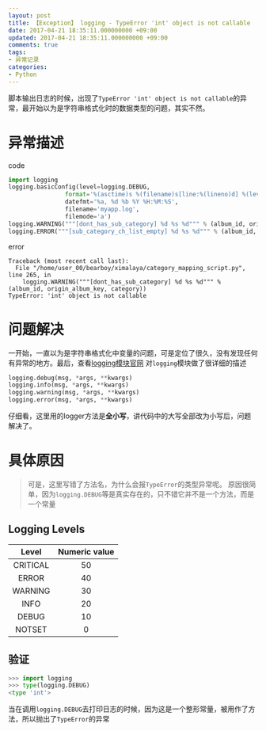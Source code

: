 ```yaml
---
layout: post
title: 【Exception】 logging - TypeError 'int' object is not callable
date: 2017-04-21 18:35:11.000000000 +09:00
updated: 2017-04-21 18:35:11.000000000 +09:00
comments: true
tags:
- 异常记录
categories:
- Python
---
```


脚本输出日志的时候，出现了`TypeError 'int' object is not callable`的异常，最开始以为是字符串格式化时的数据类型的问题，其实不然。
<!--more-->

# 异常描述

code
``` python
import logging
logging.basicConfig(level=logging.DEBUG,
                format='%(asctime)s %(filename)s[line:%(lineno)d] %(levelname)s %(message)s',
                datefmt='%a, %d %b %Y %H:%M:%S',
                filename='myapp.log',
                filemode='a')
logging.WARNING("""[dont_has_sub_category] %d %s %d""" % (album_id, origin_album_key, category))
logging.ERROR("""[sub_category_ch_list_empty] %d %s %d""" % (album_id, categoty_id_map_en[category], sub_category))
```

error
``` shell
Traceback (most recent call last):
  File "/home/user_00/bearboy/ximalaya/category_mapping_script.py", line 265, in
    logging.WARNING("""[dont_has_sub_category] %d %s %d""" % (album_id, origin_album_key, category))
TypeError: 'int' object is not callable
```

# 问题解决

一开始，一直以为是字符串格式化中变量的问题，可是定位了很久，没有发现任何有异常的地方。最后，查看[logging模块官网][0]
对`logging`模块做了很详细的描述
``` python
logging.debug(msg, *args, **kwargs)
logging.info(msg, *args, **kwargs)
logging.warning(msg, *args, **kwargs)
logging.error(msg, *args, **kwargs)
```

仔细看，这里用的logger方法是**全小写**，讲代码中的大写全部改为小写后，问题解决了。

# 具体原因

> 可是，这里写错了方法名，为什么会报`TypeError`的类型异常呢。
> 原因很简单，因为`logging.DEBUG`等是真实存在的，只不错它并不是一个方法，而是一个常量

## Logging Levels
|  Level   | Numeric value |
| :------: | :-----------: |
| CRITICAL |      50       |
|  ERROR   |      40       |
| WARNING  |      30       |
|   INFO   |      20       |
|  DEBUG   |      10       |
|  NOTSET  |       0       |

## 验证
```python
>>> import logging
>>> type(logging.DEBUG)
<type 'int'>
```
当在调用`logging.DEBUG`去打印日志的时候，因为这是一个整形常量，被用作了方法，所以抛出了`TypeError`的异常

[0]: https://docs.python.org/2/library/logging.html#logging.Logger.info
